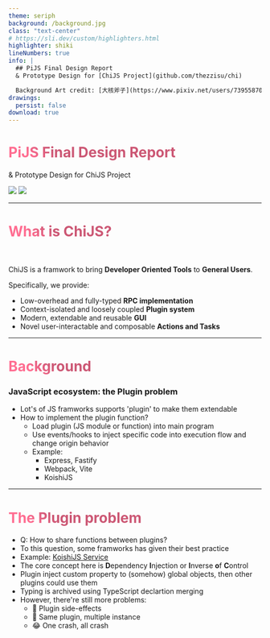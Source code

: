 ```yaml
---
theme: seriph
background: /background.jpg
class: "text-center"
# https://sli.dev/custom/highlighters.html
highlighter: shiki
lineNumbers: true
info: |
  ## PiJS Final Design Report
  & Prototype Design for [ChiJS Project](github.com/thezzisu/chi)

  Background Art credit: [大核斧子](https://www.pixiv.net/users/73955870)
drawings:
  persist: false
download: true
---
```


# PiJS Final Design Report

& Prototype Design for ChiJS Project

<div class="abs-tl m-6 flex gap-2 opacity-70">
  <img src="/PKULogo.svg" class="w-16" >
  <img src="/chi.svg" class="w-16" >
</div>

<div class="abs-br m-6 flex gap-2">
  <a href="https://github.com/thezzisu-slides/pijs-2022-final-design-report" target="_blank" alt="GitHub"
    class="text-xl icon-btn opacity-50 !border-none !hover:text-white">
    <carbon-logo-github />
  </a>
</div>

<!--
The last comment block of each slide will be treated as slide notes. It will be visible and editable in Presenter Mode along with the slide. [Read more in the docs](https://sli.dev/guide/syntax.html#notes)
-->

---

# What is ChiJS?

<br>

ChiJS is a framwork to bring **Developer Oriented Tools** to **General Users**.

Specifically, we provide:

- Low-overhead and fully-typed **RPC implementation**
- Context-isolated and loosely coupled **Plugin system**
- Modern, extendable and reusable **GUI**
- Novel user-interactable and composable **Actions and Tasks**

<style>
h1 {
  background-image: linear-gradient(45deg, #ff6d91 10%, #cc5774 20%);
  background-size: 100%;
  -webkit-background-clip: text;
  -moz-background-clip: text;
  -webkit-text-fill-color: transparent;
  -moz-text-fill-color: transparent;
}
</style>

---

# Background

### JavaScript ecosystem: the Plugin problem

- Lot's of JS framworks supports 'plugin' to make them extendable
- How to implement the plugin function?
  - Load plugin (JS module or function) into main program
  - Use events/hooks to inject specific code into execution flow and change origin behavior
  - Example:
    - Express, Fastify
    - Webpack, Vite
    - KoishiJS

---

# The Plugin problem

- Q: How to share functions between plugins?
- To this question, some framworks has given their best practice
- Example: [KoishiJS Service](https://koishi.js.org/guide/plugin/service.html#%E6%9C%8D%E5%8A%A1%E7%9A%84%E7%94%9F%E5%91%BD%E5%91%A8%E6%9C%9F)
- The core concept here is **D**ependency **I**njection or **I**nverse **o**f **C**ontrol
- Plugin inject custom property to (somehow) global objects, then other plugins could use them
- Typing is archived using TypeScript declartion merging
- However, there're still more problems:
  - 🤯 Plugin side-effects
  - 🤔 Same plugin, multiple instance
  - 😂 One crash, all crash
